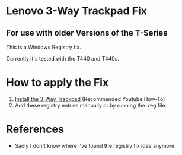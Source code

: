 # Lenovo 3-Way Trackpad Fix
## For use with older Versions of the T-Series

This is a Windows Registry fix.

Currently it's tested with the T440 and T440s.

# How to apply the Fix

1. [Install the 3-Way Trackpad](https://www.youtube.com/watch?v=-Rkjtd6sMcA) (Recommended Youtube How-To)
2. Add these registry entries manually or by running the .reg file.

# References

- Sadly I don't know where I've found the registry fix idea anymore.
